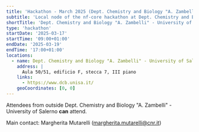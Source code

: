 ```yaml
---
title: 'Hackathon - March 2025 (Dept. Chemistry and Biology "A. Zambelli" - University of Salerno)'
subtitle: 'Local node of the nf-core hackathon at Dept. Chemistry and Biology "A. Zambelli" - University of Salerno'
shortTitle: 'Dept. Chemistry and Biology "A. Zambelli" - University of Salerno'
type: 'hackathon'
startDate: '2025-03-17'
startTime: '09:00+01:00'
endDate: '2025-03-19'
endTime: '17:00+01:00'
locations:
  - name: Dept. Chemistry and Biology "A. Zambelli" - University of Salerno
    address: |
      Aula 50/51, edificio F, stecca 7, III piano
    links:
      - https://www.dcb.unisa.it/
    geoCoordinates: [0, 0]
---
```


Attendees from outside Dept. Chemistry and Biology "A. Zambelli" - University of Salerno **can** attend.

Main contact: Margherita Mutarelli ([margherita.mutarelli@cnr.it](mailto:margherita.mutarelli@cnr.it))
